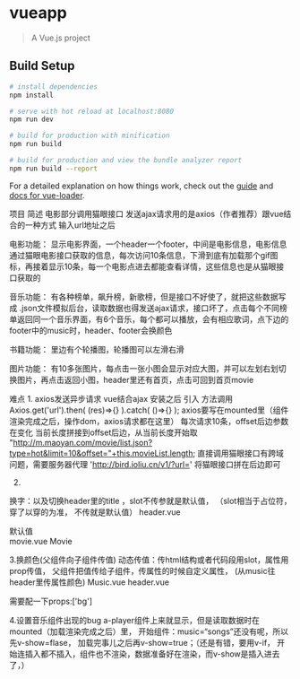 # vueapp

> A Vue.js project

## Build Setup

``` bash
# install dependencies
npm install

# serve with hot reload at localhost:8080
npm run dev

# build for production with minification
npm run build

# build for production and view the bundle analyzer report
npm run build --report
```

For a detailed explanation on how things work, check out the [guide](http://vuejs-templates.github.io/webpack/) and [docs for vue-loader](http://vuejs.github.io/vue-loader).


项目
简述
电影部分调用猫眼接口
发送ajax请求用的是axios（作者推荐）跟vue结合的一种方式
输入url地址之后

电影功能：
显示电影界面，一个header一个footer，中间是电影信息，电影信息通过猫眼电影接口获取的信息，每次访问10条信息，下滑到底有加载那个gif图标，再接着显示10条，每一个电影点进去都能查看详情，这些信息也是从猫眼接口获取的


音乐功能：
有各种榜单，飙升榜，新歌榜，但是接口不好使了，就把这些数据写成  .json文件模拟后台，读取数据也得发送ajax请求，接口坏了，点击每个不同榜单返回同一个音乐界面，有6个音乐，每个都可以播放，会有相应歌词，点下边的footer中的music时，header、footer会换颜色


书籍功能：
里边有个轮播图，轮播图可以左滑右滑


图片功能：
有10多张图片，每点击一张小图会显示对应大图，并可以左划右划切换图片，再点击返回小图，header里还有首页，点击可回到首页movie


难点
1.
axios发送异步请求 vue结合ajax
安装之后 引入
方法调用 Axios.get('url').then( (res)=>{} ).catch( ()=>{} );
axios要写在mounted里（组件渲染完成之后，操作dom，axios请求都在这里）
每次请求10条，offset后边参数在变化 当前长度拼接到offset后边，从当前长度开始取  "http://m.maoyan.com/movie/list.json?type=hot&limit=10&offset="+this.movieList.length;
直接调用猫眼接口有跨域问题，需要服务器代理  'http://bird.ioliu.cn/v1/?url='
将猫眼接口拼在后边即可

2.
换字：以及切换header里的title
，slot不传参就是默认值， （slot相当于占位符，穿了以穿的为准，
不传就是默认值）
header.vue
<div><slot  name = “title”>默认值</slot> </div>
movie.vue
<common-header>
 <span slot="title">Movie </span>
<common-header>

3.换颜色(父组件向子组件传值)
动态传值：传html结构或者代码段用slot，属性用prop传值，
父组件把值传给子组件，传属性的时候自定义属性，
(从music往header里传属性颜色)
Music.vue
<commmon-header bg="rgb(0,150,136)"></common-header>
header.vue
<div class="header" :style={background:bg}></div>
需要配一下props:['bg']

4.设置音乐组件出现的bug
a-player组件上来就显示，但是读取数据时在mounted（加载渲染完成之后）里，
开始组件：music=“songs”还没有呢，所以先v-show=flase，
加载完事儿之后再v-show=true；（还是有错，要用v-if，
开始连插入都不插入，组件也不渲染，数据准备好在渲染，而v-show是插入进去了，）
